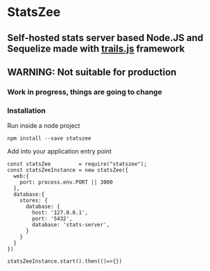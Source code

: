 # StatsZee
## Self-hosted stats server based Node.JS and Sequelize made with [trails.js](http://trailjs.io) framework

## WARNING: Not suitable for production
### Work in progress, things are going to change

### Installation

Run inside a node project

    npm install --save statszee

Add into your application entry point

    const statsZee         = require("statszee");
    const statsZeeInstance = new statsZee({
      web:{
        port: process.env.PORT || 3000
      },
      database:{
        stores: {
          database: {
            host: '127.0.0.1',
            port: '5432',
            database: 'stats-server',
          }
        }
      }
    })
    
    statsZeeInstance.start().then(()=>{})

